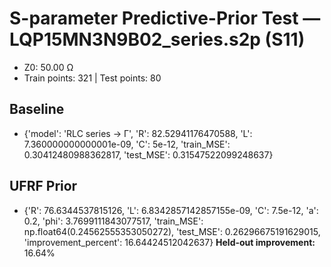 # S-parameter Predictive-Prior Test — LQP15MN3N9B02_series.s2p (S11)
- Z0: 50.00 Ω
- Train points: 321  |  Test points: 80

## Baseline
- {'model': 'RLC series -> Γ', 'R': 82.52941176470588, 'L': 7.360000000000001e-09, 'C': 5e-12, 'train_MSE': 0.30412480988362817, 'test_MSE': 0.31547522099248637}

## UFRF Prior
- {'R': 76.6344537815126, 'L': 6.8342857142857155e-09, 'C': 7.5e-12, 'a': 0.2, 'phi': 3.7699111843077517, 'train_MSE': np.float64(0.24562555353050272), 'test_MSE': 0.26296675191629015, 'improvement_percent': 16.64424512042637}
**Held-out improvement:** 16.64%
